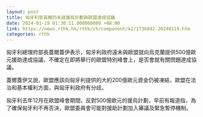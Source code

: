 ```yaml
---
layout: post
title: 匈牙利官員稱仍未就援烏計劃與歐盟達成協議
date: 2024-01-19 01:30:11.000000000 +08:00
link: https://news.rthk.hk/rthk/ch/component/k2/1736842-20240119.htm
categories: rthk
---
```


匈牙利總理府部長蓋爾蓋伊表示，匈牙利政府遠未與歐盟就向烏克蘭提供500億歐元援助達成協議，不確定在即將舉行的歐盟特別峰會上，是否會就有關問題達成協議。

蓋爾蓋伊又說，歐盟應該向匈牙利提供的大約200億歐元資金仍被凍結，歐盟在法治和基本權利方面，與匈牙利政府有分歧。

匈牙利去年12月在歐盟峰會期間，反對500億歐元的援烏計劃，早前有報道指，為了確保匈牙利不再否決，歐盟委員會可能對援助計劃加入審議及緊急暫停機制。

